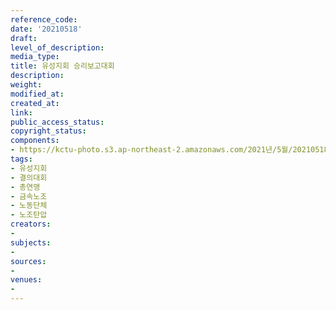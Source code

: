 ```yaml
---
reference_code: 
date: '20210518'
draft: 
level_of_description: 
media_type: 
title: 유성지회 승리보고대회
description: 
weight: 
modified_at: 
created_at: 
link: 
public_access_status: 
copyright_status: 
components:
- https://kctu-photo.s3.ap-northeast-2.amazonaws.com/2021년/5월/20210518-유성지회+승리보고대회_유성지회_결의대회_총연맹_금속노조_노동단체_노조탄압/_5D40498.jpg
tags:
- 유성지회
- 결의대회
- 총연맹
- 금속노조
- 노동단체
- 노조탄압
creators:
- 
subjects:
- 
sources:
- 
venues:
- 
---
```

